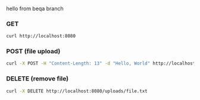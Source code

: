 hello from beqa branch


### GET
```Bash
curl http://localhost:8080
```

### POST (file upload)
```Bash
curl -X POST -H "Content-Length: 13" -d "Hello, World" http://localhost:8080/upload
```

### DELETE (remove file)
```Bash
curl -X DELETE http://localhost:8080/uploads/file.txt
```
